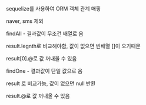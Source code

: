 sequelize를 사용하여 ORM 객체 관계 매핑

naver, sms 제외

findAll - 결과값이 무조건 배열로 옴

result.legnth로 비교해야함, 값이 없으면 빈배열 []이 오기때문

result[0].@로 값 꺼내올 수 있음


findOne - 결과값이 단일 값으로 옴

result 로 비교가능, 값이 없으면 null 반환

result.@로 값 꺼내올 수 있음
